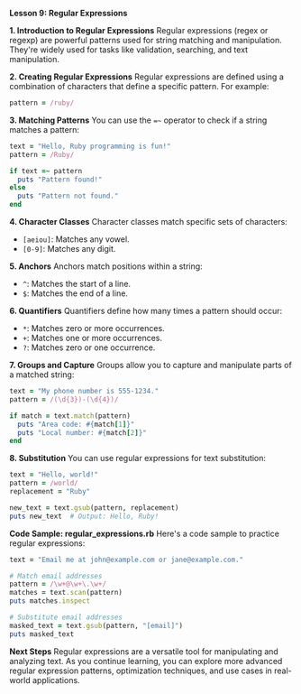 
**Lesson 9: Regular Expressions**

**1. Introduction to Regular Expressions**
Regular expressions (regex or regexp) are powerful patterns used for string matching and manipulation. They're widely used for tasks like validation, searching, and text manipulation.

**2. Creating Regular Expressions**
Regular expressions are defined using a combination of characters that define a specific pattern. For example:

```ruby
pattern = /ruby/
```

**3. Matching Patterns**
You can use the `=~` operator to check if a string matches a pattern:

```ruby
text = "Hello, Ruby programming is fun!"
pattern = /Ruby/

if text =~ pattern
  puts "Pattern found!"
else
  puts "Pattern not found."
end
```

**4. Character Classes**
Character classes match specific sets of characters:

- `[aeiou]`: Matches any vowel.
- `[0-9]`: Matches any digit.

**5. Anchors**
Anchors match positions within a string:

- `^`: Matches the start of a line.
- `$`: Matches the end of a line.

**6. Quantifiers**
Quantifiers define how many times a pattern should occur:

- `*`: Matches zero or more occurrences.
- `+`: Matches one or more occurrences.
- `?`: Matches zero or one occurrence.

**7. Groups and Capture**
Groups allow you to capture and manipulate parts of a matched string:

```ruby
text = "My phone number is 555-1234."
pattern = /(\d{3})-(\d{4})/

if match = text.match(pattern)
  puts "Area code: #{match[1]}"
  puts "Local number: #{match[2]}"
end
```

**8. Substitution**
You can use regular expressions for text substitution:

```ruby
text = "Hello, world!"
pattern = /world/
replacement = "Ruby"

new_text = text.gsub(pattern, replacement)
puts new_text  # Output: Hello, Ruby!
```

**Code Sample: regular_expressions.rb**
Here's a code sample to practice regular expressions:

```ruby
text = "Email me at john@example.com or jane@example.com."

# Match email addresses
pattern = /\w+@\w+\.\w+/
matches = text.scan(pattern)
puts matches.inspect

# Substitute email addresses
masked_text = text.gsub(pattern, "[email]")
puts masked_text
```

**Next Steps**
Regular expressions are a versatile tool for manipulating and analyzing text. As you continue learning, you can explore more advanced regular expression patterns, optimization techniques, and use cases in real-world applications.
